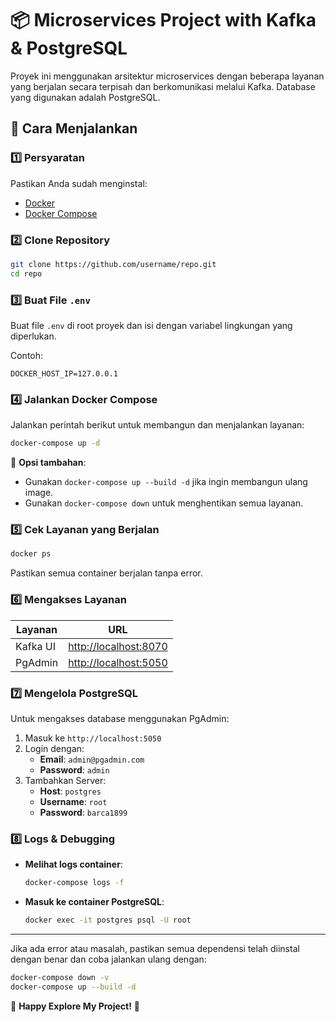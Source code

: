 # 📦 Microservices Project with Kafka & PostgreSQL

Proyek ini menggunakan arsitektur microservices dengan beberapa layanan yang berjalan secara terpisah dan berkomunikasi melalui Kafka. Database yang digunakan adalah PostgreSQL.

## 🚀 Cara Menjalankan

### 1️⃣ Persyaratan
Pastikan Anda sudah menginstal:
- [Docker](https://www.docker.com/)
- [Docker Compose](https://docs.docker.com/compose/)

### 2️⃣ Clone Repository
```sh
git clone https://github.com/username/repo.git
cd repo
```

### 3️⃣ Buat File `.env`
Buat file `.env` di root proyek dan isi dengan variabel lingkungan yang diperlukan.

Contoh:
```env
DOCKER_HOST_IP=127.0.0.1
```

### 4️⃣ Jalankan Docker Compose
Jalankan perintah berikut untuk membangun dan menjalankan layanan:
```sh
docker-compose up -d
```

📌 **Opsi tambahan**:
- Gunakan `docker-compose up --build -d` jika ingin membangun ulang image.
- Gunakan `docker-compose down` untuk menghentikan semua layanan.

### 5️⃣ Cek Layanan yang Berjalan
```sh
docker ps
```
Pastikan semua container berjalan tanpa error.

### 6️⃣ Mengakses Layanan

| Layanan       | URL |
|--------------|--------------------------------|
| Kafka UI     | [http://localhost:8070](http://localhost:8070) |
| PgAdmin      | [http://localhost:5050](http://localhost:5050) |

### 7️⃣ Mengelola PostgreSQL
Untuk mengakses database menggunakan PgAdmin:
1. Masuk ke `http://localhost:5050`
2. Login dengan:
   - **Email**: `admin@pgadmin.com`
   - **Password**: `admin`
3. Tambahkan Server:
   - **Host**: `postgres`
   - **Username**: `root`
   - **Password**: `barca1899`

### 8️⃣ Logs & Debugging
- **Melihat logs container**:
  ```sh
  docker-compose logs -f
  ```
- **Masuk ke container PostgreSQL**:
  ```sh
  docker exec -it postgres psql -U root
  ```

---

Jika ada error atau masalah, pastikan semua dependensi telah diinstal dengan benar dan coba jalankan ulang dengan:

```sh
docker-compose down -v
docker-compose up --build -d
```

🎯 **Happy Explore My Project!** 🚀

